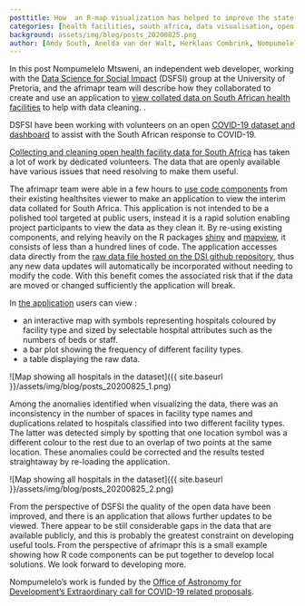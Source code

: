 ```yaml
---
posttitle: How  an R-map visualization has helped to improve the state of the SA health facilities data in the covid19za repository
categories: [health facilities, south africa, data visualisation, open data quality]
background: assets/img/blog/posts_20200825.png
author: [Andy South, Anelda van der Walt, Herklaas Combrink, Nompumelelo Mtsweni, Vukosi Marivate]
---
```


In this post Nompumelelo Mtsweni, an independent web developer, working with the [Data Science for Social Impact](https://dsfsi.github.io/) (DSFSI) group at the University of Pretoria, and the afrimapr team will describe how they collaborated to create and use an application to [view collated data on South African health facilities](https://andysouth.shinyapps.io/hosp-viewer-SA-v02) to help with data cleaning.
. 

DSFSI have been working with volunteers on an open [COVID-19 dataset and dashboard](https://datascience.codata.org/articles/10.5334/dsj-2020-019/) to assist with the South African response to COVID-19. 

[Collecting and cleaning open health facility data for South Africa](https://dsfsi.github.io/blog/mapping-healthsystem/) has taken a lot of work by dedicated volunteers. The data that are openly available have various issues that need resolving to make them useful.

The afrimapr team were able in a few hours to [use code components](https://github.com/afrimapr/afrimapr_dev/tree/master/hospitals-viewer-south-africa/hosp-viewer-SA-v02) from their existing healthsites viewer to make an application to view the interim data collated for South Africa. This application is not intended to be a polished tool targeted at public users, instead it is a rapid solution enabling project participants to view the data as they clean it. By re-using existing components, and relying heavily on the R packages [shiny](https://shiny.rstudio.com/) and [mapview](https://r-spatial.github.io/mapview/), it consists of less than a hundred lines of code. The application accesses data directly from the [raw data file hosted on the DSI github repository](https://github.com/dsfsi/covid19za/blob/master/data/health_system_za_hospitals_v1.csv), thus any new data updates will automatically be incorporated without needing to modify the code. With this benefit comes the associated risk that if the data are moved or changed sufficiently the application will break.

In [the application](https://andysouth.shinyapps.io/hosp-viewer-SA-v02) users can view : 

- an interactive map with symbols representing hospitals coloured by facility type and sized by selectable hospital attributes such as the numbers of beds or staff.  
- a bar plot showing the frequency of different facility types.
- a table displaying the raw data.

![Map showing all hospitals in the dataset]({{ site.baseurl }}/assets/img/blog/posts_20200825_1.png)


Among the anomalies identified when visualizing the data, there was an inconsistency in the number of spaces in facility type names and duplications  related to hospitals classified into two different facility types. The latter was detected simply by spotting that one location symbol was a different colour to the rest due to an overlap of two points at the same location. These anomalies could be corrected and the results tested straightaway by re-loading the application.

![Map showing all hospitals in the dataset]({{ site.baseurl }}/assets/img/blog/posts_20200825_2.png)


From the perspective of DSFSI the quality of the open data have been improved, and there is an application that allows further updates to be viewed. There appear to be still considerable gaps in the data that are available publicly, and this is probably the greatest constraint on developing useful tools. From the perspective of afrimapr this is a small example showing how R code components can be put together to develop local solutions. We look forward to developing more.

Nompumelelo’s work is funded by the [Office of Astronomy for Development’s Extraordinary call for COVID-19 related proposals](http://www.astro4dev.org/results-of-extraordinary-call-for-covid-19-related-proposals/).

